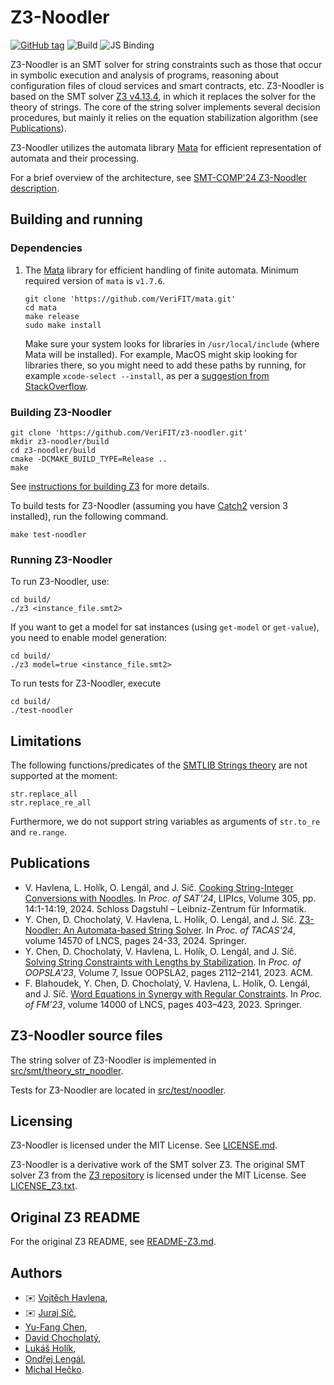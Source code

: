 # Z3-Noodler

[![GitHub tag](https://img.shields.io/github/tag/VeriFIT/z3-noodler.svg)](https://github.com/VeriFIT/z3-noodler)
![Build](https://github.com/VeriFIT/z3-noodler/actions/workflows/build.yml/badge.svg)
![JS Binding](https://github.com/VeriFIT/z3-noodler/actions/workflows/js-binding.yml/badge.svg)

Z3-Noodler is an SMT solver for string constraints such as those that occur in symbolic execution and analysis of programs, 
reasoning about configuration files of cloud services and smart contracts, etc.
Z3-Noodler is based on the SMT solver [Z3 v4.13.4](https://github.com/Z3Prover/z3/releases/tag/z3-4.13.4), in which it replaces the solver for the theory of strings. 
The core of the string solver implements several decision procedures, but mainly it relies on the equation stabilization algorithm (see [Publications](#publications)).

Z3-Noodler utilizes the automata library [Mata](https://github.com/VeriFIT/mata/) for efficient representation of automata and their processing.

For a brief overview of the architecture, see [SMT-COMP'24 Z3-Noodler description](doc/noodler/z3-noodler-system-description-2024.pdf).

[//]: # (TODO: Write the following paragraphs. ## Differences from Z3)

## Building and running

### Dependencies

1) The [Mata](https://github.com/VeriFIT/mata/) library for efficient handling of finite automata. Minimum required version of `mata` is `v1.7.6`.
    ```shell
    git clone 'https://github.com/VeriFIT/mata.git'
    cd mata
    make release
    sudo make install
    ```

    Make sure your system looks for libraries in `/usr/local/include` (where Mata will be installed). For example, MacOS might skip looking for libraries there, so you might need to add these paths by running, for example `xcode-select --install`, as per a [suggestion from StackOverflow](https://stackoverflow.com/a/26265473).

### Building Z3-Noodler

```shell
git clone 'https://github.com/VeriFIT/z3-noodler.git'
mkdir z3-noodler/build
cd z3-noodler/build
cmake -DCMAKE_BUILD_TYPE=Release ..
make
```
See [instructions for building Z3][cmake] for more details.

[visual_studio]: README-Z3.md#building-z3-on-windows-using-visual-studio-command-prompt
[make]: README-Z3.md#building-z3-using-make-and-gccclang
[cmake]: README-Z3.md#building-z3-using-cmake

To build tests for Z3-Noodler (assuming you have [Catch2](https://github.com/catchorg/Catch2) version 3 installed), run the following 
command.
```shell
make test-noodler
```

### Running Z3-Noodler
To run Z3-Noodler, use:
```shell
cd build/
./z3 <instance_file.smt2> 
```

If you want to get a model for sat instances (using `get-model` or `get-value`), you need to enable model generation:
```shell
cd build/
./z3 model=true <instance_file.smt2> 
```

To run tests for Z3-Noodler, execute
```shell
cd build/
./test-noodler
```

## Limitations
The following functions/predicates of the [SMTLIB Strings theory](https://smt-lib.org/theories-UnicodeStrings.shtml) are not supported at the moment:
```
str.replace_all
str.replace_re_all
```
Furthermore, we do not support string variables as arguments of `str.to_re` and `re.range`.

## Publications
- V. Havlena, L. Holík, O. Lengál, and J. Síč. [Cooking String-Integer Conversions with Noodles](https://drops.dagstuhl.de/entities/document/10.4230/LIPIcs.SAT.2024.14). In *Proc. of SAT'24*, LIPIcs, Volume 305, pp. 14:1-14:19, 2024. Schloss Dagstuhl – Leibniz-Zentrum für Informatik.
- Y. Chen, D. Chocholatý, V. Havlena, L. Holík, O. Lengál, and J. Síč. [Z3-Noodler: An Automata-based String Solver](https://doi.org/10.1007/978-3-031-57246-3_2). In *Proc. of TACAS'24*, volume 14570 of LNCS, pages 24-33, 2024. Springer. 
- Y. Chen, D. Chocholatý, V. Havlena, L. Holík, O. Lengál, and J. Síč. [Solving String Constraints with Lengths by Stabilization](https://doi.org/10.1145/3622872). In *Proc. of OOPSLA'23*, Volume 7, Issue OOPSLA2, pages  2112–2141, 2023. ACM.
- F. Blahoudek, Y. Chen, D. Chocholatý, V. Havlena, L. Holík, O. Lengál, and J. Síč. [Word Equations in Synergy with Regular Constraints](https://doi.org/10.1007/978-3-031-27481-7_23).  In *Proc. of FM’23*, volume 14000 of LNCS, pages 403–423, 2023. Springer.


## Z3-Noodler source files

The string solver of Z3-Noodler is implemented in [src/smt/theory_str_noodler](src/smt/theory_str_noodler).

Tests for Z3-Noodler are located in [src/test/noodler](src/test/noodler).

## Licensing

Z3-Noodler is licensed under the MIT License. See [LICENSE.md](./LICENSE.md).

Z3-Noodler is a derivative work of the SMT solver Z3.
The original SMT solver Z3 from the [Z3 repository](https://github.com/Z3Prover/z3) is licensed under the MIT License. See [LICENSE_Z3.txt](./LICENSE_Z3.txt).

## Original Z3 README

For the original Z3 README, see [README-Z3.md](README-Z3.md).

## Authors
- :envelope: [Vojtěch Havlena](mailto:ihavlena@fit.vut.cz?subject=[GitHub]%20Z3-Noodler),
- :envelope: [Juraj Síč](mailto:sicjuraj@fit.vut.cz?subject=[GitHub]%20Z3-Noodler),
- [Yu-Fang Chen](mailto:yfc@iis.sinica.edu.tw?subject=[GitHub]%20Z3-Noodler),
- [David Chocholatý](mailto:xchoch08@stud.fit.vutbr.cz?subject=[GitHub]%20Z3-Noodler),
- [Lukáš Holík](mailto:holik@fit.vut.cz?subject=[GitHub]%20Z3-Noodler),
- [Ondřej Lengál](mailto:lengal@fit.vut.cz?subject=[GitHub]%20Z3-Noodler),
- [Michal Hečko](mailto:ihecko@fit.vut.cz?subject=[GitHub]%20Z3-Noodler).

